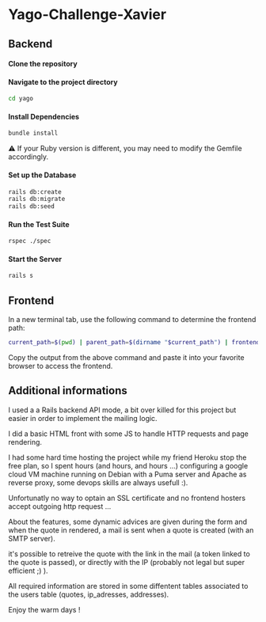 Yago-Challenge-Xavier
===============	

Backend
---------------	

#### Clone the repository


#### Navigate to the project directory
	

```bash
cd yago
```
#### Install Dependencies


```bash
bundle install
```
⚠️ If your Ruby version is different, you may need to modify the Gemfile accordingly.

#### Set up the Database


```bash
rails db:create 
rails db:migrate 
rails db:seed
```
#### Run the Test Suite


```bash
rspec ./spec
```
#### Start the Server


```bash
rails s
```

Frontend
---------------

In a new terminal tab, use the following command to determine the frontend path:

```bash
current_path=$(pwd) | parent_path=$(dirname "$current_path") | frontend_path="$parent_path/frontend/index.html" | echo $frontend_path
```
Copy the output from the above command and paste it into your favorite browser to access the frontend.


Additional informations
--------------

I used a a Rails backend API mode, a bit over killed for this project but easier in order to implement the mailing logic.  

I did a basic HTML front with some JS to handle HTTP requests and page rendering.  

I had some hard time hosting the project while my friend Heroku stop the free plan, so I spent hours (and hours, and hours ...) configuring a google cloud VM machine running on Debian with a Puma server and Apache as reverse proxy, some devops skills are always usefull :). 

Unfortunatly no way to optain an SSL certificate and no frontend hosters accept outgoing http request ...  

About the features, some dynamic advices are given during the form and when the quote in rendered, a mail is sent when a quote is created (with an SMTP server).  

it's possible to retreive the quote with the link in the mail (a token linked to the quote is passed), or directly with the IP (probably not legal but super efficient ;) ). 

All required information are stored in some diffentent tables associated to the users table (quotes, ip_adresses, addresses). 


Enjoy the warm days !  
